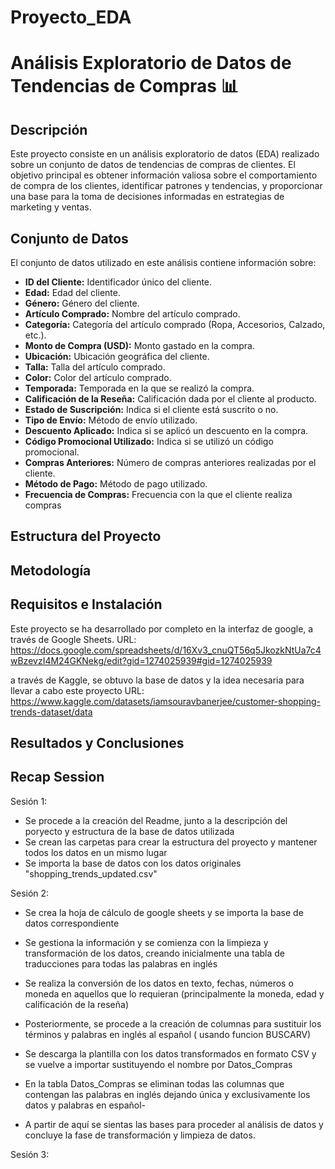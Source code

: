 # Proyecto_EDA

# Análisis Exploratorio de Datos de Tendencias de Compras 📊

## Descripción

Este proyecto consiste en un análisis exploratorio de datos (EDA) realizado sobre un conjunto de datos de tendencias de compras de clientes. El objetivo principal es obtener información valiosa sobre el comportamiento de compra de los clientes, identificar patrones y tendencias, y proporcionar una base para la toma de decisiones informadas en estrategias de marketing y ventas.

## Conjunto de Datos

El conjunto de datos utilizado en este análisis contiene información sobre:

*   **ID del Cliente:** Identificador único del cliente.
*   **Edad:** Edad del cliente.
*   **Género:** Género del cliente.
*   **Artículo Comprado:** Nombre del artículo comprado.
*   **Categoría:** Categoría del artículo comprado (Ropa, Accesorios, Calzado, etc.).
*   **Monto de Compra (USD):** Monto gastado en la compra.
*   **Ubicación:** Ubicación geográfica del cliente.
*   **Talla:** Talla del artículo comprado.
*   **Color:** Color del artículo comprado.
*   **Temporada:** Temporada en la que se realizó la compra.
*   **Calificación de la Reseña:** Calificación dada por el cliente al producto.
*   **Estado de Suscripción:** Indica si el cliente está suscrito o no.
*   **Tipo de Envío:** Método de envío utilizado.
*   **Descuento Aplicado:** Indica si se aplicó un descuento en la compra.
*   **Código Promocional Utilizado:** Indica si se utilizó un código promocional.
*   **Compras Anteriores:** Número de compras anteriores realizadas por el cliente.
*   **Método de Pago:** Método de pago utilizado.
*   **Frecuencia de Compras:** Frecuencia con la que el cliente realiza compras

## Estructura del Proyecto
## Metodología
## Requisitos e Instalación
Este proyecto se ha desarrollado por completo en la interfaz de google, a través de Google Sheets.
URL: https://docs.google.com/spreadsheets/d/16Xv3_cnuQT56q5JkozkNtUa7c4wBzevzI4M24GKNekg/edit?gid=1274025939#gid=1274025939

a través de Kaggle, se obtuvo la base de datos y la idea necesaria para llevar a cabo este proyecto
URL: https://www.kaggle.com/datasets/iamsouravbanerjee/customer-shopping-trends-dataset/data

## Resultados y Conclusiones
## Recap Session
Sesión 1: 
- Se procede a la creación del Readme, junto a la descripción del poryecto y estructura de la base de datos utilizada
- Se crean las carpetas para crear la estructura del proyecto y mantener todos los datos en un mismo lugar
- Se importa la base de datos con los datos originales "shopping_trends_updated.csv"

Sesión 2: 
- Se crea la hoja de cálculo de google sheets y se importa la base de datos correspondiente
- Se gestiona la información y se comienza con la limpieza y transformación de los datos, creando inicialmente una tabla de traducciones para todas las palabras en inglés
- Se realiza la conversión de los datos en texto, fechas, números o moneda en aquellos que lo requieran (principalmente la moneda, edad y calificación de la reseña)

- Posteriormente, se procede a la creación de columnas para sustituir los términos y palabras en inglés al español ( usando funcion BUSCARV)
- Se descarga la plantilla con los datos transformados en formato CSV y se vuelve a importar sustituyendo el nombre por Datos_Compras
- En la tabla Datos_Compras se eliminan todas las columnas que contengan las palabras en inglés dejando única y exclusivamente los datos y palabras en español-
- A partir de aquí se sientas las bases para proceder al análisis de datos y concluye la fase de transformación y limpieza de datos.

Sesión 3:
